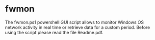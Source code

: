 # fwmon
The fwmon.ps1 powershell GUI script allows to monitor Windows OS network activity in real time or retrieve data for a custom period.
Before using the script please read the file Readme.pdf.
